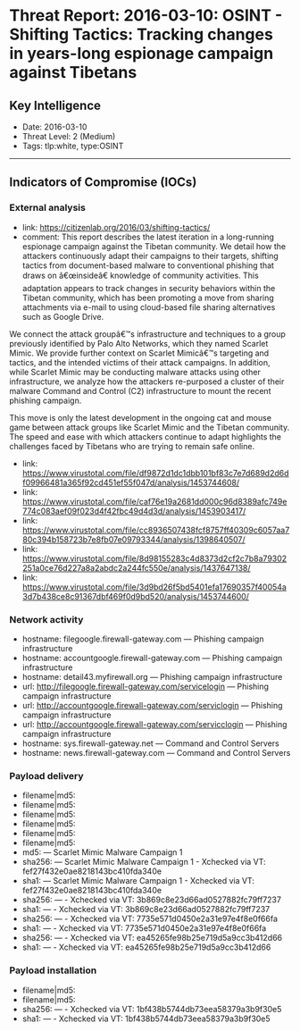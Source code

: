 # Threat Report: 2016-03-10: OSINT - Shifting Tactics: Tracking changes in years-long espionage campaign against Tibetans


## Key Intelligence
* Date: 2016-03-10
* Threat Level: 2 (Medium)
* Tags: tlp:white, type:OSINT

---

## Indicators of Compromise (IOCs)
### External analysis
* link: https://citizenlab.org/2016/03/shifting-tactics/
* comment: This report describes the latest iteration in a long-running espionage campaign against the Tibetan community.  We detail how the attackers continuously adapt their campaigns to their targets, shifting tactics from document-based malware to conventional phishing that draws on â€œinsideâ€ knowledge of community activities. This adaptation appears to track changes in security behaviors within the Tibetan community, which has been promoting a move from sharing attachments via e-mail to using cloud-based file sharing alternatives such as Google Drive.

We connect the attack groupâ€™s infrastructure and techniques to a group previously identified by Palo Alto Networks, which they named Scarlet Mimic. We provide further context on Scarlet Mimicâ€™s targeting and tactics, and the intended victims of their attack campaigns.  In addition, while Scarlet Mimic may be conducting malware attacks using other infrastructure, we analyze how the attackers re-purposed a cluster of their malware Command and Control (C2) infrastructure to mount the recent phishing campaign.

This move is only the latest development in the ongoing cat and mouse game between attack groups like Scarlet Mimic and the Tibetan community. The speed and ease with which attackers continue to adapt highlights the challenges faced by Tibetans who are trying to remain safe online.
* link: https://www.virustotal.com/file/df9872d1dc1dbb101bf83c7e7d689d2d6df09966481a365f92cd451ef55f047d/analysis/1453744608/
* link: https://www.virustotal.com/file/caf76e19a2681dd000c96d8389afc749e774c083aef09f023d4f42fbc49d4d3d/analysis/1453903417/
* link: https://www.virustotal.com/file/cc8936507438fcf8757ff40309c6057aa780c394b158723b7e8fb07e09793344/analysis/1398640507/
* link: https://www.virustotal.com/file/8d98155283c4d8373d2cf2c7b8a79302251a0ce76d227a8a2abdc2a244fc550e/analysis/1437647138/
* link: https://www.virustotal.com/file/3d9bd26f5bd5401efa17690357f40054a3d7b438ce8c91367dbf469f0d9bd520/analysis/1453744600/

### Network activity
* hostname: filegoogle.firewall-gateway.com — Phishing campaign infrastructure
* hostname: accountgoogle.firewall-gateway.com — Phishing campaign infrastructure
* hostname: detail43.myfirewall.org — Phishing campaign infrastructure
* url: http://filegoogle.firewall-gateway.com/servicelogin — Phishing campaign infrastructure
* url: http://accountgoogle.firewall-gateway.com/serviclogin — Phishing campaign infrastructure
* url: http://accountgoogle.firewall-gateway.com/servicclogin — Phishing campaign infrastructure
* hostname: sys.firewall-gateway.net — Command and Control Servers
* hostname: news.firewall-gateway.com — Command and Control Servers

### Payload delivery
* filename|md5: <md5>
* filename|md5: <md5>
* filename|md5: <md5>
* filename|md5: <md5>
* filename|md5: <md5>
* filename|md5: <md5>
* md5: <md5> — Scarlet Mimic Malware Campaign 1
* sha256: <sha256> — Scarlet Mimic Malware Campaign 1 - Xchecked via VT: fef27f432e0ae8218143bc410fda340e
* sha1: <sha1> — Scarlet Mimic Malware Campaign 1 - Xchecked via VT: fef27f432e0ae8218143bc410fda340e
* sha256: <sha256> — - Xchecked via VT: 3b869c8e23d66ad0527882fc79ff7237
* sha1: <sha1> — - Xchecked via VT: 3b869c8e23d66ad0527882fc79ff7237
* sha256: <sha256> — - Xchecked via VT: 7735e571d0450e2a31e97e4f8e0f66fa
* sha1: <sha1> — - Xchecked via VT: 7735e571d0450e2a31e97e4f8e0f66fa
* sha256: <sha256> — - Xchecked via VT: ea45265fe98b25e719d5a9cc3b412d66
* sha1: <sha1> — - Xchecked via VT: ea45265fe98b25e719d5a9cc3b412d66

### Payload installation
* filename|md5: <md5>
* filename|md5: <md5>
* sha256: <sha256> — - Xchecked via VT: 1bf438b5744db73eea58379a3b9f30e5
* sha1: <sha1> — - Xchecked via VT: 1bf438b5744db73eea58379a3b9f30e5
